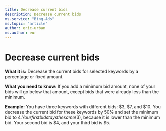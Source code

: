 ```yaml
---
title: Decrease current bids
description: Decrease current bids
ms.service: "Bing-Ads"
ms.topic: "article"
author: eric-urban
ms.author: eur
---
```


# Decrease current bids

**What it is:**        Decrease the current bids for selected keywords by a percentage or fixed amount.

**What you need to know:**        If you add a minimum bid amount, none of your bids will go below that amount, except bids that were already less than the minimum.

**Example:**        You have three keywords with different bids: $3, $7, and $10. You decrease the current bid for these keywords by 50% and set the minimum bid to $4. Your first bid stays the same ($3), because it is lower than the minimum bid. Your second bid is $4, and your third bid is $5.


